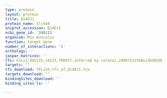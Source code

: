 ```yaml
---
type: protein
layout: protein
title: Q14DJ1
protein_name: Slc4a9
uniprot_accession: Q14DJ1
ncbi_gene_id: '240215'
organism: Mus musculus
function: target gene
number_of_interactions: '1'
orthologs: ''
jaspar_matrices: ''
tfs: Foxi1,Q922I5,14233,TRRUST,inferred by curator,29087512%5Buid%5D+OR+16159312%5Buid%5D,Yes
targets: ''
tfs_download: TFLink_tfs_of_Q14DJ1.tsv
targets_download: ''
bindingSites_download: ''
binding_sites_ls: ''

---
```

